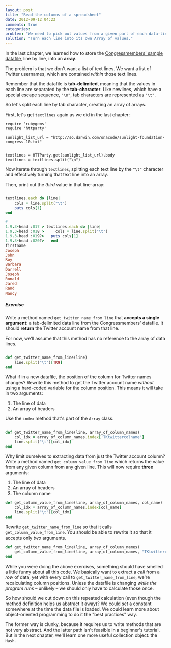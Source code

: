 ```yaml
---
layout: post
title: "Read the columns of a spreadsheet"
date: 2012-09-12 04:23
comments: true
categories: 
problem: "We need to pick out values from a given part of each data-line"
solution: "Turn each line into its own Array of values."
---
```


In the last chapter, we learned how to store the [Congressmembers' sample datafile](http://so.danwin.com/onacode/sunlight-foundation-congress-10.txt), line by line, into an **array**.

The problem is that we don't want a list of text lines. We want a list of Twitter usernames, which are contained *within* those text lines.

Remember that the datafile is **tab-delimited**, meaning that the values in each line are separated by the **tab-character**. Like newlines, which have a special escape sequence, `"\n"`, tab characters are represented as `"\t"`.

So let's split each line by tab character, creating an array of arrays.

First, let's get `textlines` again as we did in the last chapter:

```
require 'rubygems'
require 'httparty'

sunlight_list_url = "http://so.danwin.com/onacode/sunlight-foundation-congress-10.txt"


textlines = HTTParty.get(sunlight_list_url).body
textlines = textlines.split("\n")

```

Now iterate through `textlines`, splitting each text line by the `"\t"` character and effectively turning that text line into an array. 

Then, print out the *third* value in that line-array:

``` ruby

textlines.each do |line|
	cols = line.split("\t")
	puts cols[1]
end

#
1.9.3-head :017 > textlines.each do |line|
1.9.3-head :018 >     cols = line.split("\t")
1.9.3-head :019?>   puts cols[1]
1.9.3-head :020?>   end
firstname
Joseph
John
Roy
Barbara
Darrell
Joseph
Ronald
Jared
Rand
Nancy	
```





##### Exercise
Write a method named `get_twitter_name_from_line` that **accepts a single argument**: a tab-delimited data line from the Congressmembers' datafile. It should **return** the Twitter account name from that line.

For now, we'll assume that this method has no reference to the array of data lines.

``` ruby First attempt at get_twitter_name_from_line method

def get_twitter_name_from_line(line)
	line.split("\t")[TK9]
end
```


What if in a new datafile, the position of the column for Twitter names changes? Rewrite this method to get the Twitter account name *without* using a hard-coded variable for the column position. This means it will take in two arguments: 

1. The line of data
2. An array of headers

Use the `index` method that's part of the `Array` class.

``` ruby Second attempt at get_twitter_name_from_line method

def get_twitter_name_from_line(line, array_of_column_names)
	col_idx = array_of_column_names.index['TKtwittercolname']
	line.split("\t")[col_idx]
end
```


Why limit ourselves to extracting data from just the Twitter account column? Write a method named  `get_column_value_from_line` which returns the value from any given column from any given line. This will now require **three** arguments:

1. The line of data
2. An array of headers
3. The column name

``` ruby The get_column_value_from_line method
def get_column_value_from_line(line, array_of_column_names, col_name)
	col_idx = array_of_column_names.index[col_name]
	line.split("\t")[col_idx]
end
```


Rewrite `get_twitter_name_from_line` so that it calls `get_column_value_from_line`. You should be able to rewrite it so that it accepts only *two* arguments.

``` ruby Third attempt at get_twitter_name_from_line method
def get_twitter_name_from_line(line, array_of_column_names)
	get_column_value_from_line(line, array_of_column_names, "TKtwittercolname")
end
```

While you were doing the above exercises, something should have smelled a little funny about all this code. We basically want to extract a *cell* from a *row* of data, yet with every call to `get_twitter_name_from_line`, we're recalculating column positions. Unless the datafile is changing *while the program runs* &ndash; unlikely &ndash; we should only have to calculate those once.

So how should we cut down on this repeated calculation (even though the method definition helps us abstract it away)? We could set a constant somewhere at the time the data file is loaded. We could learn more about object-oriented programming to do it the "best practices" way.

The former way is clunky, because it requires us to write methods that are not very abstract. And the latter path isn't feasible in a beginner's tutorial. But in the next chapter, we'll learn one more useful collection object: the `Hash`. 
